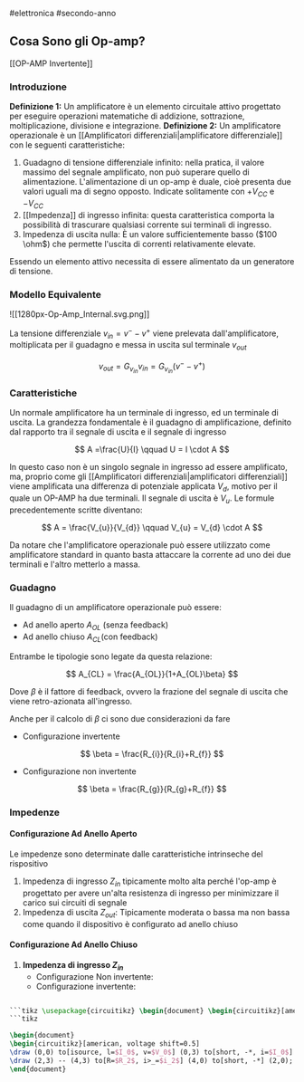 #elettronica #secondo-anno 

## Cosa Sono gli Op-amp?

[[OP-AMP Invertente]]

### Introduzione

**Definizione 1:** Un amplificatore è un elemento circuitale attivo progettato per eseguire operazioni matematiche di addizione, sottrazione, moltiplicazione, divisione e integrazione.
**Definizione 2:** Un amplificatore operazionale è un [[Amplificatori differenziali|amplificatore differenziale]] con le seguenti caratteristiche:

1. Guadagno di tensione differenziale infinito: nella pratica, il valore massimo del segnale amplificato, non può superare quello di alimentazione. L'alimentazione di un op-amp è duale, cioè presenta due valori uguali ma di segno opposto. Indicate solitamente con $+V_{CC}$ e $-V_{CC}$
2. [[Impedenza]] di ingresso infinita: questa caratteristica comporta la possibilità di trascurare qualsiasi corrente sui terminali di ingresso.
3. Impedenza di uscita nulla: È un valore sufficientemente basso ($100 \ohm$) che permette l'uscita di correnti relativamente elevate.

Essendo un elemento attivo necessita di essere alimentato da un generatore di tensione. 

### Modello Equivalente

![[1280px-Op-Amp_Internal.svg.png]]

La tensione differenziale $v_{in} = v^- - v^+$ viene prelevata dall'amplificatore, moltiplicata per il guadagno e messa in uscita sul terminale $v_{out}$ 

$$
v_{out} = G_{v_{in}} v_{in} = G_{v_{in}}(v^--v^+)
$$

### Caratteristiche

Un normale amplificatore ha un terminale di ingresso, ed un terminale di uscita. La grandezza fondamentale è il guadagno di amplificazione, definito dal rapporto tra il segnale di uscita e il segnale di ingresso

$$
A =\frac{U}{I} \qquad U = I \cdot A
$$

In questo caso non è un singolo segnale in ingresso ad essere amplificato, ma, proprio come gli [[Amplificatori differenziali|amplificatori differenziali]] viene amplificata una differenza di potenziale applicata $V_{d}$, motivo per il quale un OP-AMP ha due terminali. Il segnale di uscita è $V_{u}$. Le formule precedentemente scritte diventano:

$$
A = \frac{V_{u}}{V_{d}} \qquad V_{u} = V_{d} \cdot A
$$

Da notare che l'amplificatore operazionale può essere utilizzato come amplificatore standard in quanto basta attaccare la corrente ad uno dei due terminali e l'altro metterlo a massa.

### Guadagno

Il guadagno di un amplificatore operazionale può essere:

- Ad anello aperto $A_{OL}$ (senza feedback)
- Ad anello chiuso $A_{CL}$(con feedback)

Entrambe le tipologie sono legate da questa relazione: 

$$
A_{CL} = \frac{A_{OL}}{1+A_{OL}\beta}
$$

Dove $\beta$ è il fattore di feedback, ovvero la frazione del segnale di uscita che viene retro-azionata all'ingresso. 

Anche per il calcolo di $\beta$ ci sono due considerazioni da fare

- Configurazione invertente

$$
\beta = \frac{R_{i}}{R_{i}+R_{f}}
$$

- Configurazione non invertente

$$
\beta = \frac{R_{g}}{R_{g}+R_{f}}
$$

### Impedenze

#### Configurazione Ad Anello Aperto

Le impedenze sono determinate dalle caratteristiche intrinseche del rispositivo

1. Impedenza di ingresso $Z_{in}$ tipicamente molto alta perché l'op-amp è progettato per avere un'alta resistenza di ingresso per minimizzare il carico sui circuiti di segnale
2. Impedenza di uscita $Z_{out}:$ Tipicamente moderata o bassa ma non bassa come quando il dispositivo è configurato ad anello chiuso

#### Configurazione Ad Anello Chiuso

1. **Impedenza di ingresso $Z_{in}$** 
	- Configurazione Non invertente: 
	- Configurazione invertente:

```tikz

```tikz \usepackage{circuitikz} \begin{document} \begin{circuitikz}[american, voltage shift=0.5] \draw (0,0) to[isource, l=$I_0$, v=$V_0$] (0,3) to[short, -*, i=$I_0$] (2,3) to[R=$R_1$, i>_=$i_1$] (2,0) -- (0,0); \draw (2,3) -- (4,3) to[R=$R_2$, i>_=$i_2$] (4,0) to[short, -*] (2,0); \end{circuitikz} \end{document} ```
```tikz

\begin{document} 
\begin{circuitikz}[american, voltage shift=0.5] 
\draw (0,0) to[isource, l=$I_0$, v=$V_0$] (0,3) to[short, -*, i=$I_0$] (2,3) to[R=$R_1$, i>_=$i_1$] (2,0) -- (0,0); 
\draw (2,3) -- (4,3) to[R=$R_2$, i>_=$i_2$] (4,0) to[short, -*] (2,0); \end{circuitikz} 
\end{document}
```